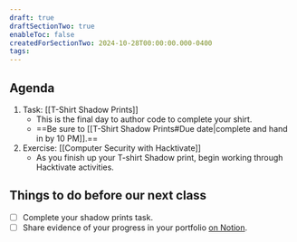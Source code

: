 ```yaml
---
draft: true
draftSectionTwo: true
enableToc: false
createdForSectionTwo: 2024-10-28T00:00:00.000-0400
tags:
---
```

## Agenda
1. Task: [[T-Shirt Shadow Prints]]
	- This is the final day to author code to complete your shirt.
	- ==Be sure to [[T-Shirt Shadow Prints#Due date|complete and hand in by 10 PM]].==
1. Exercise: [[Computer Security with Hacktivate]]
	- As you finish up your T-shirt Shadow print, begin working through Hacktivate activities.
## Things to do before our next class
- [ ] Complete your shadow prints task.
- [ ] Share evidence of your progress in your portfolio [on Notion](https://notion.so).